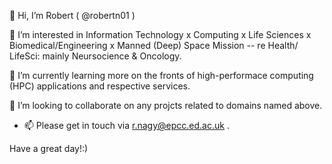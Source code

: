  👋 Hi, I’m Robert ( @robertn01 )

 👀 I’m interested in Information Technology x Computing x Life Sciences x Biomedical/Engineering x Manned (Deep) Space Mission -- re Health/ LifeSci: mainly Neursocience & Oncology.

 🌱 I’m currently learning more on the fronts of high-performace computing (HPC) applications and respective services.

 💞️ I’m looking to collaborate on any projcts related to domains named above.

- 📫 Please get in touch via r.nagy@epcc.ed.ac.uk .

 Have a great day!:)

<!---
robertn01/robertn01 is a ✨ special ✨ repository because its `README.md` (this file) appears on your GitHub profile.
You can click the Preview link to take a look at your changes.
--->

